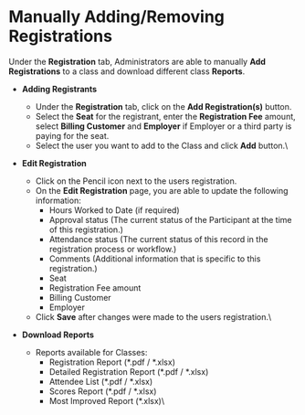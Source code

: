# Manually Adding/Removing Registrations

Under the **Registration** tab, Administrators are able to manually **Add Registrations** to a class and download different class **Reports**.

* **Adding Registrants**
  * Under the **Registration** tab, click on the **Add Registration(s)** button.
  * Select the **Seat** for the registrant, enter the **Registration Fee** amount, select **Billing Customer** and **Employer** if Employer or a third party is paying for the seat.
  * Select the user you want to add to the Class and click **Add** button.\

* **Edit Registration**
  * Click on the Pencil icon next to the users registration.
  * On the **Edit Registration** page, you are able to update the following information:
    * Hours Worked to Date (if required)
    * Approval status (The current status of the Participant at the time of this registration.)
    * Attendance status (The current status of this record in the registration process or workflow.)
    * Comments (Additional information that is specific to this registration.)
    * Seat
    * Registration Fee amount
    * Billing Customer
    * Employer
  * Click **Save** after changes were made to the users registration.\

* **Download Reports**
  * Reports available for Classes:
    * Registration Report (\*.pdf / \*.xlsx)
    * Detailed Registration Report (\*.pdf / \*.xlsx)
    * Attendee List (\*.pdf / \*.xlsx)
    * Scores Report (\*.pdf / \*.xlsx)
    * Most Improved Report (\*.xlsx)\
